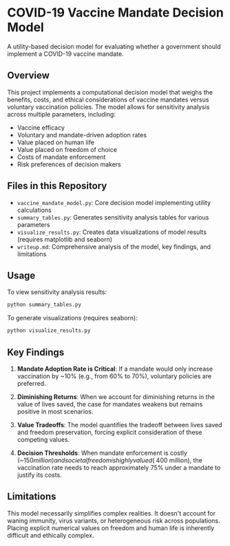 # COVID-19 Vaccine Mandate Decision Model

A utility-based decision model for evaluating whether a government should implement a COVID-19 vaccine mandate.

## Overview

This project implements a computational decision model that weighs the benefits, costs, and ethical considerations of vaccine mandates versus voluntary vaccination policies. The model allows for sensitivity analysis across multiple parameters, including:

- Vaccine efficacy
- Voluntary and mandate-driven adoption rates
- Value placed on human life
- Value placed on freedom of choice
- Costs of mandate enforcement
- Risk preferences of decision makers

## Files in this Repository

- `vaccine_mandate_model.py`: Core decision model implementing utility calculations
- `summary_tables.py`: Generates sensitivity analysis tables for various parameters
- `visualize_results.py`: Creates data visualizations of model results (requires matplotlib and seaborn)
- `writeup.md`: Comprehensive analysis of the model, key findings, and limitations

## Usage

To view sensitivity analysis results:

```bash
python summary_tables.py
```

To generate visualizations (requires seaborn):

```bash
python visualize_results.py
```

## Key Findings

1. **Mandate Adoption Rate is Critical**: If a mandate would only increase vaccination by ~10% (e.g., from 60% to 70%), voluntary policies are preferred.

2. **Diminishing Returns**: When we account for diminishing returns in the value of lives saved, the case for mandates weakens but remains positive in most scenarios.

3. **Value Tradeoffs**: The model quantifies the tradeoff between lives saved and freedom preservation, forcing explicit consideration of these competing values.

4. **Decision Thresholds**: When mandate enforcement is costly (~$150 million) and societal freedom is highly valued (~$400 million), the vaccination rate needs to reach approximately 75% under a mandate to justify its costs.

## Limitations

This model necessarily simplifies complex realities. It doesn't account for waning immunity, virus variants, or heterogeneous risk across populations. Placing explicit numerical values on freedom and human life is inherently difficult and ethically complex.